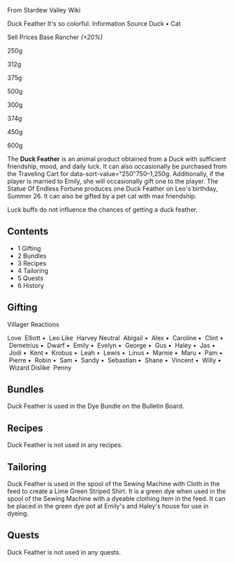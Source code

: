 From Stardew Valley Wiki

Duck Feather It's so colorful. Information Source Duck • Cat

Sell Prices Base Rancher *(+20%)*

250g

312g

375g

500g

300g

374g

450g

600g

The **Duck Feather** is an animal product obtained from a Duck with sufficient friendship, mood, and daily luck. It can also occasionally be purchased from the Traveling Cart for data-sort-value="250"750–1,250g. Additionally, if the player is married to Emily, she will occasionally gift one to the player. The Statue Of Endless Fortune produces one Duck Feather on Leo's birthday, Summer 26. It can also be gifted by a pet cat with max friendship.

Luck buffs do not influence the chances of getting a duck feather.

## Contents

- 1 Gifting
- 2 Bundles
- 3 Recipes
- 4 Tailoring
- 5 Quests
- 6 History

## Gifting

Villager Reactions

Love  Elliott •  Leo Like  Harvey Neutral  Abigail •  Alex •  Caroline •  Clint •  Demetrius •  Dwarf •  Emily •  Evelyn •  George •  Gus •  Haley •  Jas •  Jodi •  Kent •  Krobus •  Leah •  Lewis •  Linus •  Marnie •  Maru •  Pam •  Pierre •  Robin •  Sam •  Sandy •  Sebastian •  Shane •  Vincent •  Willy •  Wizard Dislike  Penny

## Bundles

Duck Feather is used in the Dye Bundle on the Bulletin Board.

## Recipes

Duck Feather is not used in any recipes.

## Tailoring

Duck Feather is used in the spool of the Sewing Machine with Cloth in the feed to create a Lime Green Striped Shirt. It is a green dye when used in the spool of the Sewing Machine with a dyeable clothing item in the feed. It can be placed in the green dye pot at Emily's and Haley's house for use in dyeing.

## Quests

Duck Feather is not used in any quests.